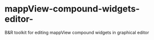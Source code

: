 # mappView-compound-widgets-editor-
B&amp;R toolkit for editing mappView compound widgets in graphical editor 
